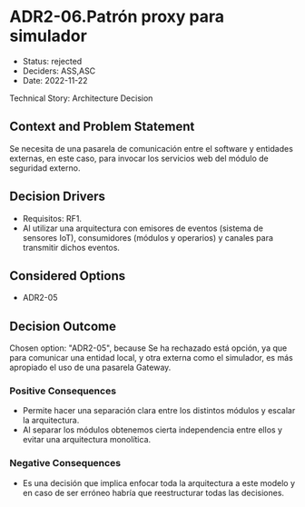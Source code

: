 # ADR2-06.Patrón proxy para simulador

* Status: rejected
* Deciders: ASS,ASC
* Date: 2022-11-22

Technical Story: Architecture Decision

## Context and Problem Statement

Se necesita de una pasarela de comunicación entre el software y entidades externas, en este caso, para invocar los servicios web del módulo de seguridad externo.

## Decision Drivers

* Requisitos: RF1.
* Al utilizar una arquitectura con emisores de eventos (sistema de sensores IoT), consumidores (módulos y operarios) y canales para transmitir dichos eventos.

## Considered Options

* ADR2-05

## Decision Outcome

Chosen option: "ADR2-05", because Se ha rechazado está opción, ya que para comunicar una entidad local, y otra externa como el simulador, es más apropiado el uso de una pasarela Gateway.

### Positive Consequences

* Permite hacer una separación clara entre los distintos módulos y escalar la arquitectura.
* Al separar los módulos obtenemos cierta independencia entre ellos y evitar una arquitectura monolítica.

### Negative Consequences

* Es una decisión que implica enfocar toda la arquitectura a este modelo y en caso de ser erróneo habría que reestructurar todas las decisiones.

